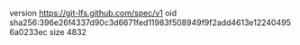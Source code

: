 version https://git-lfs.github.com/spec/v1
oid sha256:396e26f4337d90c3d6671fed11983f508949f9f2add4613e122404956a0233ec
size 4832

